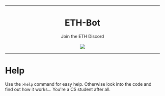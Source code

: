 
<hr/>
<h1 align="center">ETH-Bot</h1>

<p align="center">
    Join the ETH Discord
    <br><br>
    <a href="https://discord.gg/gVrsHkX">
        <img src="https://discordapp.com/api/guilds/364835508989198337/widget.png?style=banner2">
    </a>
</p>

<hr/>

# Help
Use the `>help` command for easy help. Otherwise look into the code and find out how it works... You're a CS student after all.
